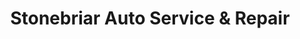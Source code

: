 ---
title: "Stonebriar Auto Service & Repair"
url: /frisco/stonebriar-auto-service-and-repair/
shop: car repair
---